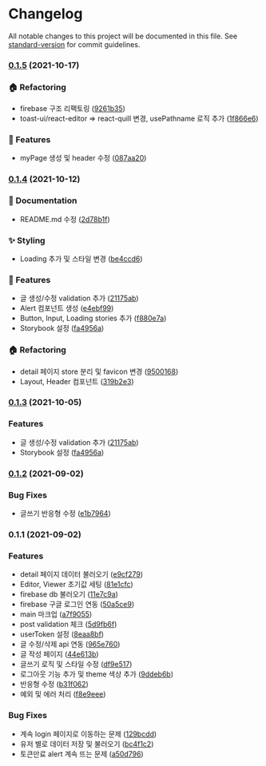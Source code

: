 # Changelog

All notable changes to this project will be documented in this file. See [standard-version](https://github.com/conventional-changelog/standard-version) for commit guidelines.

### [0.1.5](https://github.com/howdy-mj/trading-log/compare/v0.1.4...v0.1.5) (2021-10-17)


### :house: Refactoring

* firebase 구조 리팩토링 ([9261b35](https://github.com/howdy-mj/trading-log/commit/9261b353ad8c52c5e087247a95897e4da5bd9c33))
* toast-ui/react-editor => react-quill 변경, usePathname 로직 추가 ([1f866e6](https://github.com/howdy-mj/trading-log/commit/1f866e6f5a75d46423562789e1ed599be7f705c2))


### :rocket: Features

* myPage 생성 및 header 수정 ([087aa20](https://github.com/howdy-mj/trading-log/commit/087aa2000b84d88902a502e5bbf652cab1995910))

### [0.1.4](https://github.com/howdy-mj/trading-log/compare/v0.1.2...v0.1.4) (2021-10-12)


### :memo: Documentation

* README.md 수정 ([2d78b1f](https://github.com/howdy-mj/trading-log/commit/2d78b1f0cd4338feb856dd291511897a42b7ec2d))


### :sparkles: Styling

* Loading 추가 및 스타일 변경 ([be4ccd6](https://github.com/howdy-mj/trading-log/commit/be4ccd64d9e3a0ef183740371c3837aee0ff4797))


### :rocket: Features

* 글 생성/수정 validation 추가 ([21175ab](https://github.com/howdy-mj/trading-log/commit/21175ab17bd8cc0512d44154c2124424e821af7b))
* Alert 컴포넌트 생성 ([e4ebf99](https://github.com/howdy-mj/trading-log/commit/e4ebf9948155002b0c4534c77db92346f5254ebc))
* Button, Input, Loading stories 추가 ([f880e7a](https://github.com/howdy-mj/trading-log/commit/f880e7a33a167f1b81930d5c8816b9c62e23c288))
* Storybook 설정 ([fa4956a](https://github.com/howdy-mj/trading-log/commit/fa4956a33e8154fd845209cf1e9b159ef5f21e8a))


### :house: Refactoring

* detail 페이지 store 분리 및 favicon 변경 ([9500168](https://github.com/howdy-mj/trading-log/commit/95001682cc98506e1320230e07163aaa581dd1df))
* Layout, Header 컴포넌트 ([319b2e3](https://github.com/howdy-mj/trading-log/commit/319b2e3d3134cb2206d6ff3fb8b0d0307fdd3879))

### [0.1.3](https://github.com/howdy-mj/trading-log/compare/v0.1.2...v0.1.3) (2021-10-05)


### Features

* 글 생성/수정 validation 추가 ([21175ab](https://github.com/howdy-mj/trading-log/commit/21175ab17bd8cc0512d44154c2124424e821af7b))
* Storybook 설정 ([fa4956a](https://github.com/howdy-mj/trading-log/commit/fa4956a33e8154fd845209cf1e9b159ef5f21e8a))

### [0.1.2](https://github.com/howdy-mj/trading-log/compare/v0.1.1...v0.1.2) (2021-09-02)

### Bug Fixes

- 글쓰기 반응형 수정 ([e1b7964](https://github.com/howdy-mj/trading-log/commit/e1b79646eb23b2c183e9b7c28b4474f391ad0846))

### 0.1.1 (2021-09-02)

### Features

- detail 페이지 데이터 불러오기 ([e9cf279](https://github.com/howdy-mj/trading-log/commit/e9cf279b3ead9c18c224ca8cd93820746eefa7b4))
- Editor, Viewer 초기값 세팅 ([81e1cfc](https://github.com/howdy-mj/trading-log/commit/81e1cfcd4f63a85c0295fe70c3d85bbc84d5d9a3))
- firebase db 불러오기 ([11e7c9a](https://github.com/howdy-mj/trading-log/commit/11e7c9ac4fe60a26d63f67f2552548e72df6912a))
- firebase 구글 로그인 연동 ([50a5ce9](https://github.com/howdy-mj/trading-log/commit/50a5ce94f7102a15bf810807f463c04c4178e35b))
- main 마크업 ([a7f9055](https://github.com/howdy-mj/trading-log/commit/a7f90551407e3c04b9ae5f560ea5b83f6eb5d844))
- post validation 체크 ([5d9fb6f](https://github.com/howdy-mj/trading-log/commit/5d9fb6ffc7a59df749e234c5714c8ff9e1fc673d))
- userToken 설정 ([8eaa8bf](https://github.com/howdy-mj/trading-log/commit/8eaa8bfbb583eab042d1a2828b560d3946737f86))
- 글 수정/삭제 api 연동 ([965e760](https://github.com/howdy-mj/trading-log/commit/965e7605160a78989050c8672b25074f71e62144))
- 글 작성 페이지 ([44e613b](https://github.com/howdy-mj/trading-log/commit/44e613bd8d6ff8cf8f95fd8057966e157e0eea50))
- 글쓰기 로직 및 스타일 수정 ([df9e517](https://github.com/howdy-mj/trading-log/commit/df9e5175fc0d52d24ee3b828d6cde492ff2799c7))
- 로그아웃 기능 추가 및 theme 색상 추가 ([9ddeb6b](https://github.com/howdy-mj/trading-log/commit/9ddeb6ba16068d949a134fece2eb2fb329f4f34b))
- 반응형 수정 ([b31f062](https://github.com/howdy-mj/trading-log/commit/b31f06242f9186565e8713d2f516983518389705))
- 예외 및 에러 처리 ([f8e9eee](https://github.com/howdy-mj/trading-log/commit/f8e9eee3cc6f9fc0011f680648648d245c4f3172))

### Bug Fixes

- 계속 login 페이지로 이동하는 문제 ([129bcdd](https://github.com/howdy-mj/trading-log/commit/129bcdd4ad6cd2e606c61b8f9d621b720c43e196))
- 유저 별로 데이터 저장 및 불러오기 ([bc4f1c2](https://github.com/howdy-mj/trading-log/commit/bc4f1c26565739ca27888fa4d733f53479656d20))
- 토큰만료 alert 계속 뜨는 문제 ([a50d796](https://github.com/howdy-mj/trading-log/commit/a50d79623b42303a81fe8cdadb0527909f0b9283))
